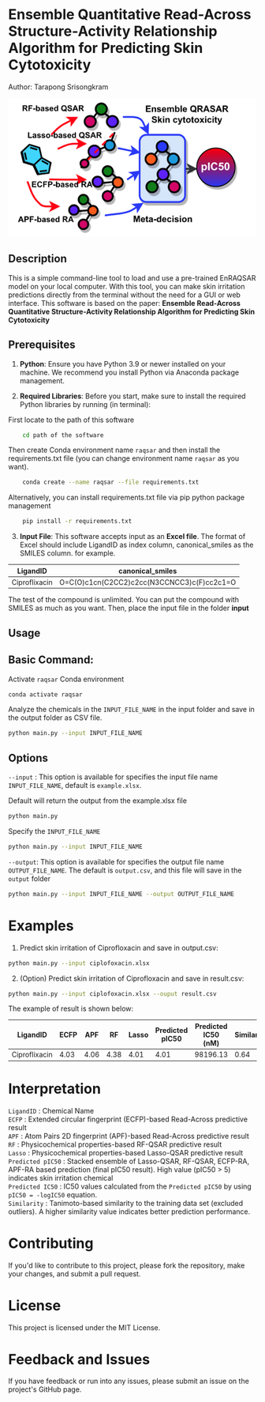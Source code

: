 # Ensemble Quantitative Read-Across Structure-Activity Relationship Algorithm for Predicting Skin Cytotoxicity

Author: Tarapong Srisongkram

![TOC](toc.png)

## Description

This is a simple command-line tool to load and use a pre-trained EnRAQSAR model on your local computer. With this tool, you can make skin irritation predictions directly from the terminal without the need for a GUI or web interface. This software is based on the paper: **Ensemble Read-Across Quantitative Structure-Activity Relationship Algorithm for Predicting Skin Cytotoxicity**

## Prerequisites

1. **Python**: Ensure you have Python 3.9 or newer installed on your machine. We recommend you install Python via Anaconda package management.

2. **Required Libraries**: Before you start, make sure to install the required Python libraries by running (in terminal):

First locate to the path of this software
```bash
    cd path of the software
```
Then create Conda environment name `raqsar` and then install the requirements.txt file (you can change environment name `raqsar` as you want).
```bash
    conda create --name raqsar --file requirements.txt
```
Alternatively, you can install requirements.txt file via pip python package management
```bash
    pip install -r requirements.txt
```

3. **Input File**: This software accepts input as an **Excel file**. The format of Excel should include LigandID as index column, canonical_smiles as the SMILES column.
for example.

|  LigandID |  canonical_smiles |
|---|---|
|  Ciproflixacin |  O=C(O)c1cn(C2CC2)c2cc(N3CCNCC3)c(F)cc2c1=O |

The test of the compound is unlimited. You can put the compound with SMILES as much as you want. Then, place the input file in the folder **input**

## Usage

## Basic Command:
Activate `raqsar` Conda environment
```Bash
conda activate raqsar
```
Analyze the chemicals in the `INPUT_FILE_NAME` in the input folder and save in the output folder as CSV file.
```Bash
python main.py --input INPUT_FILE_NAME
```

## Options
`--input` : This option is available for specifies the input file name `INPUT_FILE_NAME`, default is `example.xlsx`. 

Default will return the output from the example.xlsx file 
```Bash
python main.py
```
Specify the `INPUT_FILE_NAME`
```Bash
python main.py --input INPUT_FILE_NAME
```
`--output`: This option is available for specifies the output file name `OUTPUT_FILE_NAME`. The default is `output.csv`, and this file will save in the `output` folder

```Bash
python main.py --input INPUT_FILE_NAME --output OUTPUT_FILE_NAME
```

# Examples

1. Predict skin irritation of Ciprofloxacin and save in output.csv:

```Bash
python main.py --input ciplofoxacin.xlsx
```
2. (Option) Predict skin irritation of Ciprofloxacin and save in result.csv:

```Bash
python main.py --input ciplofoxacin.xlsx --ouput result.csv
```

The example of result is shown below:

| LigandID  | ECFP | APF | RF | Lasso | Predicted pIC50  |Predicted IC50 (nM) | Similarity  |
|---|---|---|---|---|---|---|---|
|  Ciproflixacin  | 4.03  | 4.06  | 4.38  | 4.01 | 4.01 |98196.13  | 0.64  |

# Interpretation

`LigandID` : Chemical Name \
`ECFP` : Extended circular fingerprint (ECFP)-based Read-Across predictive result \
`APF`  : Atom Pairs 2D fingerprint (APF)-based Read-Across predictive result \
`RF` : Physicochemical properties-based RF-QSAR predictive result \
`Lasso` : Physicochemical properties-based Lasso-QSAR predictive result \
`Predicted pIC50` : Stacked ensemble of Lasso-QSAR, RF-QSAR, ECFP-RA, APF-RA based prediction (final pIC50 result). High value (pIC50 > 5) indicates skin irritation chemical \
`Predicted IC50` : IC50 values calculated from the `Predicted pIC50` by using `pIC50 = -logIC50` equation. \
`Similarity` : Tanimoto-based similarity to the training data set (excluded outliers). A higher similarity value indicates better prediction performance.

# Contributing
If you'd like to contribute to this project, please fork the repository, make your changes, and submit a pull request.

# License
This project is licensed under the MIT License.

# Feedback and Issues
If you have feedback or run into any issues, please submit an issue on the project's GitHub page.
